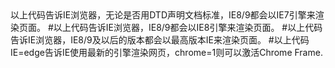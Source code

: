 
<meta http-equiv="X-UA-Compatible" content="IE=7"> 
 以上代码告诉IE浏览器，无论是否用DTD声明文档标准，IE8/9都会以IE7引擎来渲染页面。 
<meta http-equiv="X-UA-Compatible" content="IE=8">
 #以上代码告诉IE浏览器，IE8/9都会以IE8引擎来渲染页面。 
<meta http-equiv="X-UA-Compatible" content="IE=edge"> 
#以上代码告诉IE浏览器，IE8/9及以后的版本都会以最高版本IE来渲染页面。 
<meta http-equiv="X-UA-Compatible" content="IE=7,IE=9"> 
<meta http-equiv="X-UA-Compatible" content="IE=7,9"> 
<meta http-equiv="X-UA-Compatible" content="IE=Edge,chrome=1"> 
#以上代码IE=edge告诉IE使用最新的引擎渲染网页，chrome=1则可以激活Chrome Frame.
